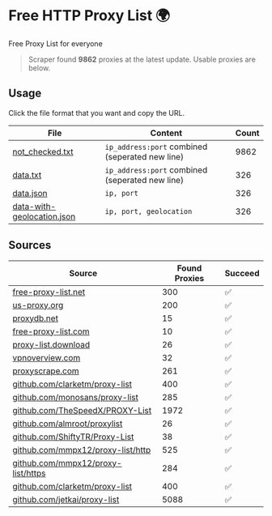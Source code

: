 
# Free HTTP Proxy List 🌍

Free Proxy List for everyone

> Scraper found **9862** proxies at the latest update. Usable proxies are below.

## Usage

Click the file format that you want and copy the URL.


|File|Content|Count|
|----|-------|-----|
|[not_checked.txt](https://raw.githubusercontent.com/yemixzy/proxy-list/main/proxy-list/not_checked.txt)|`ip_address:port` combined (seperated new line)|9862|
|[data.txt](https://raw.githubusercontent.com/yemixzy/proxy-list/main/proxy-list/data.txt)|`ip_address:port` combined (seperated new line)|326|
|[data.json](https://raw.githubusercontent.com/yemixzy/proxy-list/main/proxy-list/data.json)|`ip, port`|326|
|[data-with-geolocation.json](https://raw.githubusercontent.com/yemixzy/proxy-list/main/proxy-list/data-with-geolocation.json)|`ip, port, geolocation`|326|

## Sources

|Source|Found Proxies|Succeed|
|------|-------------|-------|
|[free-proxy-list.net](https://free-proxy-list.net)|300|✅|
|[us-proxy.org](https://www.us-proxy.org)|200|✅|
|[proxydb.net](http://proxydb.net)|15|✅|
|[free-proxy-list.com](https://free-proxy-list.com/?page=&port=&type%5B%5D=http&type%5B%5D=https&up_time=0&search=Search)|10|✅|
|[proxy-list.download](https://www.proxy-list.download/HTTP)|26|✅|
|[vpnoverview.com](https://vpnoverview.com/privacy/anonymous-browsing/free-proxy-servers)|32|✅|
|[proxyscrape.com](https://api.proxyscrape.com/v2/?request=displayproxies&protocol=http&timeout=10000&country=all&ssl=all&anonymity=all)|261|✅|
|[github.com/clarketm/proxy-list](https://raw.githubusercontent.com/clarketm/proxy-list/master/proxy-list-raw.txt)|400|✅|
|[github.com/monosans/proxy-list](https://raw.githubusercontent.com/monosans/proxy-list/main/proxies/http.txt)|285|✅|
|[github.com/TheSpeedX/PROXY-List](https://raw.githubusercontent.com/TheSpeedX/PROXY-List/master/http.txt)|1972|✅|
|[github.com/almroot/proxylist](https://raw.githubusercontent.com/almroot/proxylist/master/list.txt)|26|✅|
|[github.com/ShiftyTR/Proxy-List](https://raw.githubusercontent.com/ShiftyTR/Proxy-List/master/http.txt)|38|✅|
|[github.com/mmpx12/proxy-list/http](https://raw.githubusercontent.com/mmpx12/proxy-list/master/http.txt)|525|✅|
|[github.com/mmpx12/proxy-list/https](https://raw.githubusercontent.com/mmpx12/proxy-list/master/https.txt)|284|✅|
|[github.com/clarketm/proxy-list](https://raw.githubusercontent.com/clarketm/proxy-list/master/proxy-list-raw.txt)|400|✅|
|[github.com/jetkai/proxy-list](https://raw.githubusercontent.com/jetkai/proxy-list/main/online-proxies/txt/proxies.txt)|5088|✅|


